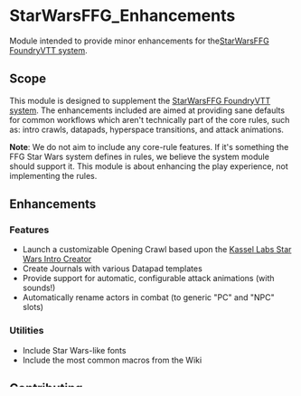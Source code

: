 # StarWarsFFG_Enhancements
Module intended to provide minor enhancements for the[StarWarsFFG FoundryVTT system](https://github.com/StarWarsFoundryVTT/StarWarsFFG).

## Scope

This module is designed to supplement the
[StarWarsFFG FoundryVTT system](https://github.com/StarWarsFoundryVTT/StarWarsFFG).  The enhancements included are aimed at providing sane defaults for common workflows which aren't technically part of the core rules, such as: intro crawls, datapads, hyperspace transitions, and attack animations.  

**Note**: We do not aim to include any core-rule features. If it's something the FFG Star Wars system defines in rules, we believe the system module should support it.  This module is about enhancing the play experience, not implementing the rules.

## Enhancements
### Features
* Launch a customizable Opening Crawl based upon the [Kassel Labs Star Wars Intro Creator](https://github.com/KasselLabs/StarWarsIntroCreator)
* Create Journals with various Datapad templates
* Provide support for automatic, configurable attack animations (with sounds!)
* Automatically rename actors in combat (to generic "PC" and "NPC" slots)

### Utilities
* Include Star Wars-like fonts
* Include the most common macros from the Wiki

## Contributing

See [CONTRIBUTING.md](CONTRIBUTING.md).

